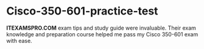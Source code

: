 # Cisco-350-601-practice-test
**ITEXAMSPRO.COM** exam tips and study guide were invaluable. Their exam knowledge and preparation course helped me pass my Cisco 350-601 exam with ease.
